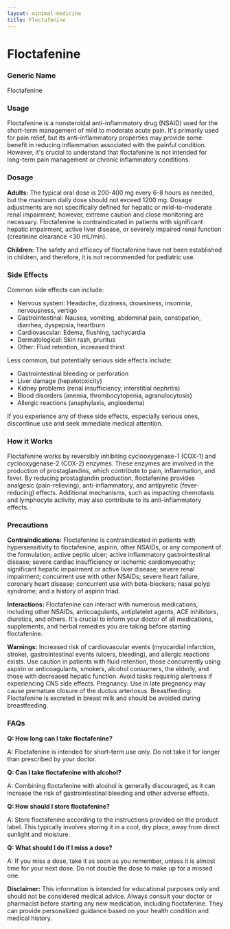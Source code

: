 ```yaml
---
layout: minimal-medicine
title: Floctafenine
---
```


# Floctafenine
### Generic Name
Floctafenine

### Usage
Floctafenine is a nonsteroidal anti-inflammatory drug (NSAID) used for the short-term management of mild to moderate acute pain.  It's primarily used for pain relief, but its anti-inflammatory properties may provide some benefit in reducing inflammation associated with the painful condition.  However, it's crucial to understand that floctafenine is not intended for long-term pain management or chronic inflammatory conditions.


### Dosage
**Adults:** The typical oral dose is 200-400 mg every 6-8 hours as needed, but the maximum daily dose should not exceed 1200 mg.  Dosage adjustments are not specifically defined for hepatic or mild-to-moderate renal impairment; however, extreme caution and close monitoring are necessary.  Floctafenine is contraindicated in patients with significant hepatic impairment, active liver disease, or severely impaired renal function (creatinine clearance <30 mL/min).

**Children:**  The safety and efficacy of floctafenine have not been established in children, and therefore, it is not recommended for pediatric use.


### Side Effects
Common side effects can include:

* Nervous system: Headache, dizziness, drowsiness, insomnia, nervousness, vertigo
* Gastrointestinal: Nausea, vomiting, abdominal pain, constipation, diarrhea, dyspepsia, heartburn
* Cardiovascular: Edema, flushing, tachycardia
* Dermatological: Skin rash, pruritus
* Other:  Fluid retention, increased thirst


Less common, but potentially serious side effects include:

* Gastrointestinal bleeding or perforation
* Liver damage (hepatotoxicity)
* Kidney problems (renal insufficiency, interstitial nephritis)
* Blood disorders (anemia, thrombocytopenia, agranulocytosis)
* Allergic reactions (anaphylaxis, angioedema)


If you experience any of these side effects, especially serious ones, discontinue use and seek immediate medical attention.


### How it Works
Floctafenine works by reversibly inhibiting cyclooxygenase-1 (COX-1) and cyclooxygenase-2 (COX-2) enzymes. These enzymes are involved in the production of prostaglandins, which contribute to pain, inflammation, and fever. By reducing prostaglandin production, floctafenine provides analgesic (pain-relieving), anti-inflammatory, and antipyretic (fever-reducing) effects.  Additional mechanisms, such as impacting chemotaxis and lymphocyte activity, may also contribute to its anti-inflammatory effects.


### Precautions
**Contraindications:** Floctafenine is contraindicated in patients with hypersensitivity to floctafenine, aspirin, other NSAIDs, or any component of the formulation; active peptic ulcer; active inflammatory gastrointestinal disease; severe cardiac insufficiency or ischemic cardiomyopathy; significant hepatic impairment or active liver disease; severe renal impairment; concurrent use with other NSAIDs; severe heart failure, coronary heart disease; concurrent use with beta-blockers; nasal polyp syndrome; and a history of aspirin triad.

**Interactions:**  Floctafenine can interact with numerous medications, including other NSAIDs, anticoagulants, antiplatelet agents, ACE inhibitors, diuretics, and others.  It's crucial to inform your doctor of all medications, supplements, and herbal remedies you are taking before starting floctafenine.

**Warnings:** Increased risk of cardiovascular events (myocardial infarction, stroke), gastrointestinal events (ulcers, bleeding), and allergic reactions exists.  Use caution in patients with fluid retention, those concurrently using aspirin or anticoagulants, smokers, alcohol consumers, the elderly, and those with decreased hepatic function.  Avoid tasks requiring alertness if experiencing CNS side effects.  Pregnancy: Use in late pregnancy may cause premature closure of the ductus arteriosus.  Breastfeeding: Floctafenine is excreted in breast milk and should be avoided during breastfeeding.


### FAQs

**Q: How long can I take floctafenine?**

A: Floctafenine is intended for short-term use only.  Do not take it for longer than prescribed by your doctor.

**Q: Can I take floctafenine with alcohol?**

A:  Combining floctafenine with alcohol is generally discouraged, as it can increase the risk of gastrointestinal bleeding and other adverse effects.

**Q: How should I store floctafenine?**

A: Store floctafenine according to the instructions provided on the product label. This typically involves storing it in a cool, dry place, away from direct sunlight and moisture.

**Q: What should I do if I miss a dose?**

A: If you miss a dose, take it as soon as you remember, unless it is almost time for your next dose. Do not double the dose to make up for a missed one.


**Disclaimer:** This information is intended for educational purposes only and should not be considered medical advice. Always consult your doctor or pharmacist before starting any new medication, including floctafenine.  They can provide personalized guidance based on your health condition and medical history.
